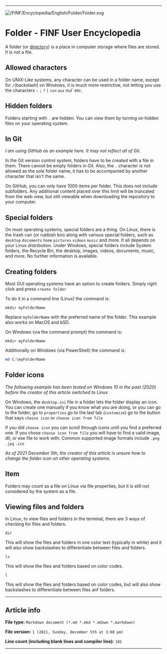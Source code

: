 
***

![/FINF/Encyclopedia/English/Folder/Folder.svg](/FINF/Encyclopedia/English/Folder/Folder.svg)

# Folder - FINF User Encyclopedia

A folder (or [directory](/FINF/Encyclopedia/English/Directory/)) is a place in computer storage where files are stored. It is not a file.

## Allowed characters

On UNIX-Like systems, any character can be used in a folder name, except for `/`(backslash) on Windows, it is much more restrictive, not letting you use the characters `:` `;` `?` `|` `con` `aux` nul` etc.

## Hidden folders

Folders starting with `.` are hidden. You can view them by turning on hidden files on your operating system.

## In Git

_I am using GitHub as an example here. It may not reflect all of Git._

In the Git version control system, folders have to be created with a file in them. There cannot be empty folders in Git. Also, the `.` character is not allowed as the sole folder name, it has to be accompanied by another character that isn't the same.

On GitHub, you can only have 1000 items per folder. This does not include subfolders. Any additional content placed over this limit will be truncated from the web view, but still viewable when downloading the repository to your computer.

## Special folders

On most operating systems, special folders are a thing. On Linux, there is the trash can (or rubbish bin) along with various special folders, such as `desktop` `documents` `home` `pictures` `videos` `music` and more. It all depends on your Linux distribution. Under Windows, special folders include System folders, the Recycle Bin, the desktop, images, videos, documents, music, and more. No further information is available.

## Creating folders

Most GUI operating systems have an option to create folders. Simply right click and press `create folder`

To do it in a command line (Linux) the command is:

```shell
mkdir myFolderName
```

Replace `myFolderName` with the preferred name of the folder. This example also works on MacOS and bSD.

On Windows (via the command prompt) the command is:

```shell
mkdir myFolderName
```

Additionally on Windows (via PowerShell) the command is:

```powershell
md C:\myFolderName
```

## Folder icons

_The following example has been tested on Windows 10 in the past (2020) before the creator of this article switched to Linux_

On Windows, the `desktop.ini` file in a folder lets the folder display an icon. You can create one manually if you know what you are doing, or you can go to the folder, go to `properties` go to the last tab (`customize`) go to the button that says `choose icon` or `choose icon from file`

If you did `choose icon` you can scroll through icons until you find a preferred one. If you chose `choose icon from file` you will have to find a valid image, dll, or exe file to work with. Common supported image formats include `.png` `.jpg` `.ico`

_As of 2021 December 5th, the creator of this article is unsure how to change the folder icon on other operating systems._

## Item

Folders may count as a file on Linux via file properties, but it is still not considered by the system as a file.

## Viewing files and folders

In Linux, to view files and folders in the terminal, there are 3 ways of checking for files and folders.

```shell
dir
```

This will show the files and folders in one color text (typically in white) and it will also show backslashes to differentiate between files and folders.

```shell
ls
```

This will show the files and folders based on color codes.

```shell
l
```

This will show the files and folders based on color codes, but will also show backslashes to differentiate between files anf folders.

***

## Article info

**File type:** `Markdown document (*.md *.mkd *.mdown *.markdown)`

**File version:** `1 (2021, Sunday, December 5th at 3:08 pm)`

**Line count (including blank lines and compiler line):** `101`

***

